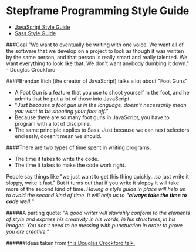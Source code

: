 # Stepframe Programming Style Guide

* [JavaScript Style Guide](javascript/README.md)
* [Sass Style Guide](sass/README.md)

###Goal
"We want to eventually be writing with one voice. We want all of the software that we develop on a project to look as though it was written by the same person, and that person is really smart and really talented. We want everything to look like that. We don't want anybody dumbing it down." - Douglas Crockford

####Brendan Eich (the creator of JavaScript) talks a lot about "Foot Guns"
- A Foot Gun is a feature that you use to shoot yourself in the foot, and he admits that he put a lot of those into JavaScript.
- "*Just because a foot gun is in the language, doesn't necessarily mean you want to be shooting your foot off."*
- Because there are so many foot guns in JavaScript, you have to program with a lot of discipline.
- The same principle applies to Sass. Just because we can next selectors endlessly, doesn't mean we should.

####There are two types of time spent in writing programs. 
- The time it takes to write the code.
- The time it takes to make the code work right.

People say things like "we just want to get this thing quickly...so just write it sloppy, write it fast." But it turns out that if you write it sloppy it will take more of the second kind of time. _Having a style guide in place will help us to avoid the second kind of time. It will help us to **"always take the time to code well."**_

#####A parting quote:
*"A good writer will slavishly conform to the elements of style and express his creativity in his words, in his structures, in his images. You don't need to be messing with punctuation in order to prove you are creative."*

######Ideas taken from [this Douglas Crockford talk.](https://www.youtube.com/watch?v=bo36MrBfTk4)
